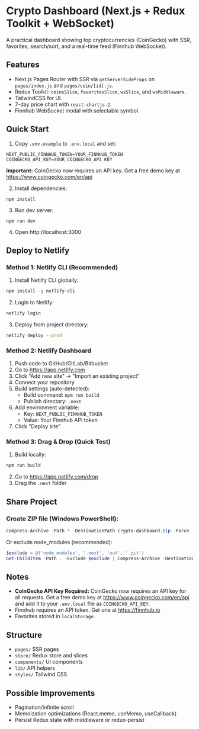 # Crypto Dashboard (Next.js + Redux Toolkit + WebSocket)

A practical dashboard showing top cryptocurrencies (CoinGecko) with SSR, favorites, search/sort, and a real-time feed (Finnhub WebSocket).

## Features
- Next.js Pages Router with SSR via `getServerSideProps` on `pages/index.js` and `pages/coin/[id].js`.
- Redux Toolkit: `coinsSlice`, `favoritesSlice`, `wsSlice`, and `wsMiddleware`.
- TailwindCSS for UI.
- 7-day price chart with `react-chartjs-2`.
- Finnhub WebSocket modal with selectable symbol.

## Quick Start
1. Copy `.env.example` to `.env.local` and set:
```
NEXT_PUBLIC_FINNHUB_TOKEN=YOUR_FINNHUB_TOKEN
COINGECKO_API_KEY=YOUR_COINGECKO_API_KEY
```
**Important:** CoinGecko now requires an API key. Get a free demo key at https://www.coingecko.com/en/api

2. Install dependencies:
```
npm install
```
3. Run dev server:
```
npm run dev
```
4. Open http://localhost:3000

## Deploy to Netlify

### Method 1: Netlify CLI (Recommended)
1. Install Netlify CLI globally:
```bash
npm install -g netlify-cli
```

2. Login to Netlify:
```bash
netlify login
```

3. Deploy from project directory:
```bash
netlify deploy --prod
```

### Method 2: Netlify Dashboard
1. Push code to GitHub/GitLab/Bitbucket
2. Go to https://app.netlify.com
3. Click "Add new site" → "Import an existing project"
4. Connect your repository
5. Build settings (auto-detected):
   - Build command: `npm run build`
   - Publish directory: `.next`
6. Add environment variable:
   - Key: `NEXT_PUBLIC_FINNHUB_TOKEN`
   - Value: Your Finnhub API token
7. Click "Deploy site"

### Method 3: Drag & Drop (Quick Test)
1. Build locally:
```bash
npm run build
```
2. Go to https://app.netlify.com/drop
3. Drag the `.next` folder

## Share Project

### Create ZIP file (Windows PowerShell):
```powershell
Compress-Archive -Path * -DestinationPath crypto-dashboard.zip -Force
```

Or exclude node_modules (recommended):
```powershell
$exclude = @('node_modules', '.next', 'out', '.git')
Get-ChildItem -Path . -Exclude $exclude | Compress-Archive -DestinationPath crypto-dashboard.zip -Force
```

## Notes
- **CoinGecko API Key Required:** CoinGecko now requires an API key for all requests. Get a free demo key at https://www.coingecko.com/en/api and add it to your `.env.local` file as `COINGECKO_API_KEY`.
- Finnhub requires an API token. Get one at https://finnhub.io
- Favorites stored in `localStorage`.

## Structure
- `pages/` SSR pages
- `store/` Redux store and slices
- `components/` UI components
- `lib/` API helpers
- `styles/` Tailwind CSS

## Possible Improvements
- Pagination/infinite scroll
- Memoization optimizations (React.memo, useMemo, useCallback)
- Persist Redux state with middleware or redux-persist
